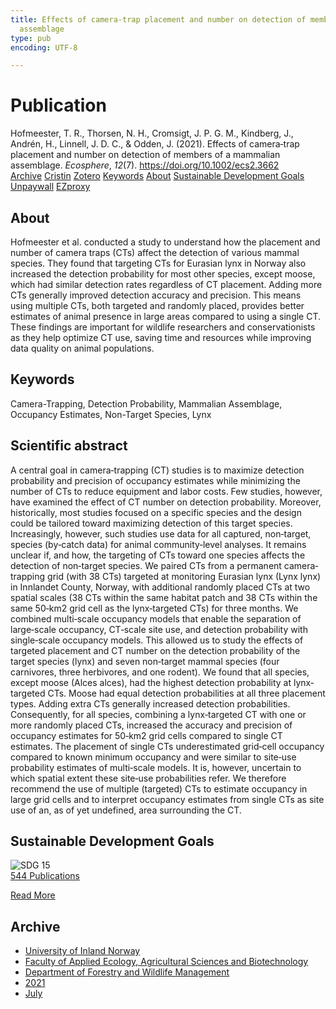```yaml
---
title: Effects of camera‐trap placement and number on detection of members of a mammalian
  assemblage
type: pub
encoding: UTF-8

---
```

<h1>Publication</h1>
<article id="csl-bib-container-LEYQ7SHB" class="csl-bib-container">
  <div class="csl-bib-body"> <div class="csl-entry">Hofmeester, T. R., Thorsen, N. H., Cromsigt, J. P. G. M., Kindberg, J., Andrén, H., Linnell, J. D. C., &#38; Odden, J. (2021). Effects of camera‐trap placement and number on detection of members of a mammalian assemblage. <i>Ecosphere</i>, <i>12</i>(7). <a href="https://doi.org/10.1002/ecs2.3662">https://doi.org/10.1002/ecs2.3662</a></div> </div>
  <div class="csl-bib-buttons">
    <a href="#taxonomy-article-LEYQ7SHB" alt="archive" class="csl-bib-button">Archive</a>
    <a href="https://app.cristin.no/results/show.jsf?id=1922675" alt="Cristin" class="csl-bib-button">Cristin</a>
    <a href="http://zotero.org/groups/5881554/items/LEYQ7SHB" alt="Zotero" class="csl-bib-button">Zotero</a>
    <a href="#keywords-article-LEYQ7SHB" alt="keywords" class="csl-bib-button">Keywords</a>
    <a href="#about-article-LEYQ7SHB" alt="about_pub" class="csl-bib-button">About</a>
    <a href="#sdg-article-LEYQ7SHB" alt="sdg" class="csl-bib-button">Sustainable Development Goals</a>
    <a href="https://pub.epsilon.slu.se/24916/1/hoffmeester_t_et_al_210818.pdf" alt="Unpaywall" class="csl-bib-button">Unpaywall</a>
    <a href="https://pub.epsilon.slu.se/24916/1/hoffmeester_t_et_al_210818.pdf" alt="EZproxy" class="csl-bib-button">EZproxy</a>
  </div>
  <div id="csl-bib-meta-container-LEYQ7SHB"></div>
</article>
<div id="csl-bib-meta-LEYQ7SHB" class="csl-bib-meta">
  <article id="about-article-LEYQ7SHB" class="about_pub-article">
    <h1>About</h1>
    Hofmeester et al. conducted a study to understand how the placement and number of camera traps (CTs) affect the detection of various mammal species. They found that targeting CTs for Eurasian lynx in Norway also increased the detection probability for most other species, except moose, which had similar detection rates regardless of CT placement. Adding more CTs generally improved detection accuracy and precision. This means using multiple CTs, both targeted and randomly placed, provides better estimates of animal presence in large areas compared to using a single CT. These findings are important for wildlife researchers and conservationists as they help optimize CT use, saving time and resources while improving data quality on animal populations.
  </article>
  <article id="keywords-article-LEYQ7SHB" class="keywords-article">
    <h1>Keywords</h1>
    Camera-Trapping, Detection Probability, Mammalian Assemblage, Occupancy Estimates, Non-Target Species, Lynx
  </article>
  <article id="abstract-article-LEYQ7SHB" class="abstract-article">
    <h1>Scientific abstract</h1>
    A central goal in camera‐trapping (CT) studies is to maximize detection probability and precision of occupancy estimates while minimizing the number of CTs to reduce equipment and labor costs. Few studies, however, have examined the effect of CT number on detection probability. Moreover, historically, most studies focused on a specific species and the design could be tailored toward maximizing detection of this target species. Increasingly, however, such studies use data for all captured, non‐target, species (by‐catch data) for animal community‐level analyses. It remains unclear if, and how, the targeting of CTs toward one species affects the detection of non‐target species. We paired CTs from a permanent camera‐trapping grid (with 38 CTs) targeted at monitoring Eurasian lynx (Lynx lynx) in Innlandet County, Norway, with additional randomly placed CTs at two spatial scales (38 CTs within the same habitat patch and 38 CTs within the same 50‐km2 grid cell as the lynx‐targeted CTs) for three months. We combined multi‐scale occupancy models that enable the separation of large‐scale occupancy, CT‐scale site use, and detection probability with single‐scale occupancy models. This allowed us to study the effects of targeted placement and CT number on the detection probability of the target species (lynx) and seven non‐target mammal species (four carnivores, three herbivores, and one rodent). We found that all species, except moose (Alces alces), had the highest detection probability at lynx‐targeted CTs. Moose had equal detection probabilities at all three placement types. Adding extra CTs generally increased detection probabilities. Consequently, for all species, combining a lynx‐targeted CT with one or more randomly placed CTs, increased the accuracy and precision of occupancy estimates for 50‐km2 grid cells compared to single CT estimates. The placement of single CTs underestimated grid‐cell occupancy compared to known minimum occupancy and were similar to site‐use probability estimates of multi‐scale models. It is, however, uncertain to which spatial extent these site‐use probabilities refer. We therefore recommend the use of multiple (targeted) CTs to estimate occupancy in large grid cells and to interpret occupancy estimates from single CTs as site use of an, as of yet undefined, area surrounding the CT.
  </article>
  <article id="sdg-article-LEYQ7SHB" class="sdg-article">
    <h1>Sustainable Development Goals</h1>
    <div class="sdg-container"><div id="sdg15" class="sdg">
        <img src="{{< params subfolder >}}images/sdg/sdg15_en.png" class="image" alt="SDG 15">
        <div class="sdg-overlay">
          <a href="{{< params subfolder >}}en/archive/?sdg=15#archive" class="sdg-publication-count"><span>544</span> Publications</a>
          <p><a href="https://sdgs.un.org/goals/goal15" class="sdg-read-more">Read More</a></p>
        </div>
      </div></div>
  </article>
  <article id="taxonomy-article-LEYQ7SHB" class="taxonomy-article">
    <h1>Archive</h1>
    <ul>
      <li><a href="{{< params subfolder >}}en/archive/?key=3DCRN523">University of Inland Norway</a></li>
      <li><a href="{{< params subfolder >}}en/archive/?key=T77LXH6D">Faculty of Applied Ecology, Agricultural Sciences and Biotechnology</a></li>
      <li><a href="{{< params subfolder >}}en/archive/?key=7TRARPE3">Department of Forestry and Wildlife Management</a></li>
      <li><a href="{{< params subfolder >}}en/archive/?key=5LT6Q2XL">2021</a></li>
      <li><a href="{{< params subfolder >}}en/archive/?key=3BIKDGX3">July</a></li>
    </ul>
  </article>
</div>

